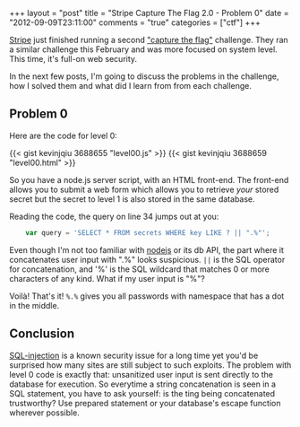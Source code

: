 +++
layout = "post"
title = "Stripe Capture The Flag 2.0 - Problem 0"
date = "2012-09-09T23:11:00"
comments = "true"
categories = ["ctf"]
+++

[Stripe](https://stripe.com) just finished running a second ["capture the flag"](https://stripe-ctf.com) challenge. They ran a similar challenge this February and was more focused on system level. This time, it's full-on web security.

In the next few posts, I'm going to discuss the problems in the challenge, how I solved them and what did I learn from from each challenge.

## Problem 0

Here are the code for level 0:

{{< gist kevinjqiu 3688655 "level00.js" >}}
{{< gist kevinjqiu 3688659 "level00.html" >}}

So you have a node.js server script, with an HTML front-end. The front-end allows you to submit a web form which allows you to retrieve *your* stored secret but the secret to level 1 is also stored in the same database.

Reading the code, the query on line 34 jumps out at you:

```javascript
    var query = 'SELECT * FROM secrets WHERE key LIKE ? || ".%"';
```

Even though I'm not too familiar with [nodejs](http://nodejs.org) or its db API, the part where it concatenates user input with ".%" looks suspicious. `||` is the SQL operator for concatenation, and '%' is the SQL wildcard that matches 0 or more characters of any kind. What if my user input is "%"?

Voilà! That's it! `%.%` gives you all passwords with namespace that has a dot in the middle.

## Conclusion

[SQL-injection](http://xkcd.com/327/) is a known security issue for a long time yet you'd be surprised how many sites are still subject to such exploits. The problem with level 0 code is exactly that: unsanitized user input is sent directly to the database for execution. So everytime a string concatenation is seen in a SQL statement, you have to ask yourself: is the ting being concatenated trustworthy? Use prepared statement or your database's escape function wherever possible.
